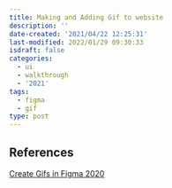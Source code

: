 ```yaml
---
title: Making and Adding Gif to website
description: ''
date-created: '2021/04/22 12:25:31'
last-modified: 2022/01/29 09:30:33
isdraft: false
categories:
  - ui
  - walkthrough
  - '2021'
tags:
  - figma
  - gif
type: post
---
```


## References

[Create Gifs in Figma 2020](https://www.youtube.com/watch?v=hRd0rPbU8-o)
